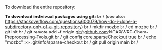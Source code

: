 To download the entire repository: 



**To download indivivual packages using git:** br /
(see also: https://stackoverflow.com/questions/600079/how-do-i-clone-a-subdirectory-only-of-a-git-repository) br /
  mkdir mozbc br /
  cd mozbc br /
  git init br /
  git remote add -f origin git@github.com:NCAR/WRF-Chem-Preprocessing-Tools.git br /
  git config core.sparseCheckout true br /
  echo "mozbc" >> .git/info/sparse-checkout  br /
  git pull origin main br /


